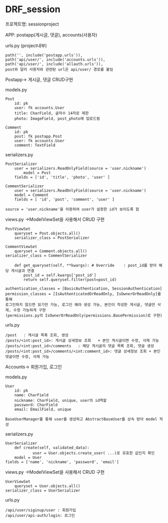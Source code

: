 # DRF_session
프로젝트명: sessionproject

APP: postapp(게시글, 댓글), accounts(사용자)


urls.py (project내부)

	path('', include('postapp.urls')),
	path('api/user/', include('accounts.urls')),
    path('api/user/', include('allauth.urls')),
	post와 달리 사용자와 관련된 url은 api/user/ 경로를 붙임

Postapp-> 게시글, 댓글 CRUD구현

models.py

	Post
		id: pk
		user: fk accounts.User
		title: CharField, 글자수 14자로 제한
		photo: ImageField, post_photo에 업로드됨

	Comment
		id: pk
		post: fk postapp.Post
		user: fk accounts.User
		comment: TextField

serializers.py

	PostSerializer
		user = serializers.ReadOnlyField(source = 'user.nickname')
		    model = Post
        fields = ['id', 'title', 'photo', 'user' ]

	CommentSerializer
		user = serializers.ReadOnlyField(source = 'user.nickname')
        model = Comment
        fields = [ 'id', 'post', 'comment', 'user' ]

	source = 'user.nickname'을 이용하여 user가 설정한 id가 보이도록 함

views.py	->ModelViewSet을 사용해서 CRUD 구현

	PostViewSet
		queryset = Post.objects.all()
   		serializer_class = PostSerializer
		
	CommentViewSet
		queryset = Comment.objects.all()
    serializer_class = CommentSerializer
		
		def get_queryset(self, **kwargs): # Override	: post_id를 받아 해당 게시글과 연결
			post_id = self.kwargs['post_id']
			return self.queryset.filter(post=post_id)
		
	authentication_classes = [BasicAuthentication, SessionAuthentication]
	permission_classes = [IsAuthenticatedOrReadOnly, IsOwnerOrReadOnly]를 통해
	로그인하지 않으면 읽기만 가능, 로그인 해야 생성 가능, 본인이 작성한 게시글, 댓글만 삭제, 수정 가능하게 구현
	(permissions.py의 IsOwnerOrReadOnly(permissions.BasePermission)로 구현)

urls.py

	/post	: 게시글 목록 조회, 생성
	/posts/<int:post_id>: 게시글 상세정보 조회	+ 본인 게시글이면 수정, 삭제 가능
	/posts/<int:post_id>/comments	: 해당 게시글의 댓글 목록 조회, 댓글 생성
	/posts/<int:post_id>/comments/<int:comment_id>: 댓글 상세정보 조회 + 본인 댓글이면 수정, 삭제 가능



Accounts-> 회원가입, 로그인

models.py

	User
		id: pk
		name: CharField
		nickname: CharField, unique, user의 id역할
		password: CharField
		email: EmailField, unique

	BaseUserManager를 통해 user를 생성하고 AbstractBaseUser를 상속 받아 model 작성

serializers.py

	UserSerializer
		def create(self, validated_data):
       			user = User.objects.create_user( ...)로 유효한 값인지 확인
		model = User
    fields = ['name', 'nickname', 'password', 'email']

views.py	->ModelViewSet을 사용해서 CRUD 구현

	UserViewSet
		queryset = User.objects.all()
    serializer_class = UserSerializer
	
urls.py

	/api/user/siginup/user : 회원가입
	/api/user/api-auth/login: 로그인
